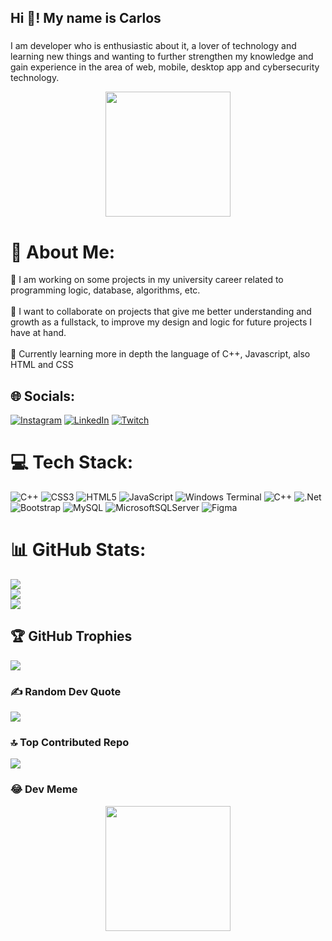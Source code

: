 
<h2 align="left">Hi 👋! My name is Carlos </h2>

###


I am developer who is enthusiastic about it, a lover of technology and learning new things and wanting to further strengthen my knowledge and gain experience in the area of web, mobile, desktop app and cybersecurity technology.

<div align="center">
<img height="200" src="https://media.giphy.com/media/qgQUggAC3Pfv687qPC/giphy.gif"  /> 
</div>


# 💫 About Me:
🔭 I am working on some projects in my university career related to programming logic, database, algorithms, etc.<br><br>👯 I want to collaborate on projects that give me better understanding and growth as a fullstack, to improve my design and logic for future projects I have at hand.<br><br>🌱 Currently learning more in depth the language of C++, Javascript, also HTML and CSS<br>


## 🌐 Socials:
[![Instagram](https://img.shields.io/badge/Instagram-%23E4405F.svg?logo=Instagram&logoColor=white)](https://instagram.com/ikarlangaxz) [![LinkedIn](https://img.shields.io/badge/LinkedIn-%230077B5.svg?logo=linkedin&logoColor=white)](https://linkedin.com/in/carlos-jose-linares-rodriguez-650462b0) [![Twitch](https://img.shields.io/badge/Twitch-%239146FF.svg?logo=Twitch&logoColor=white)](https://twitch.tv/karlangaxz) 

# 💻 Tech Stack:
![C++](https://img.shields.io/badge/c++-%2300599C.svg?style=flat-square&logo=c%2B%2B&logoColor=white) ![CSS3](https://img.shields.io/badge/css3-%231572B6.svg?style=flat-square&logo=css3&logoColor=white) ![HTML5](https://img.shields.io/badge/html5-%23E34F26.svg?style=flat-square&logo=html5&logoColor=white) ![JavaScript](https://img.shields.io/badge/javascript-%23323330.svg?style=flat-square&logo=javascript&logoColor=%23F7DF1E) ![Windows Terminal](https://img.shields.io/badge/Windows%20Terminal-%234D4D4D.svg?style=flat-square&logo=windows-terminal&logoColor=white) ![C++](https://img.shields.io/badge/c++-%2300599C.svg?style=flat-square&logo=c%2B%2B&logoColor=white) ![.Net](https://img.shields.io/badge/.NET-5C2D91?style=flat-square&logo=.net&logoColor=white) ![Bootstrap](https://img.shields.io/badge/bootstrap-%238511FA.svg?style=flat-square&logo=bootstrap&logoColor=white) ![MySQL](https://img.shields.io/badge/mysql-%2300000f.svg?style=flat-square&logo=mysql&logoColor=white) ![MicrosoftSQLServer](https://img.shields.io/badge/Microsoft%20SQL%20Server-CC2927?style=flat-square&logo=microsoft%20sql%20server&logoColor=white) ![Figma](https://img.shields.io/badge/figma-%23F24E1E.svg?style=flat-square&logo=figma&logoColor=white)
# 📊 GitHub Stats:
![](https://github-readme-stats.vercel.app/api?username=KarlangaXZ&theme=dark&hide_border=false&include_all_commits=true&count_private=true)<br/>
![](https://github-readme-streak-stats.herokuapp.com/?user=KarlangaXZ&theme=dark&hide_border=false)<br/>
![](https://github-readme-stats.vercel.app/api/top-langs/?username=KarlangaXZ&theme=dark&hide_border=false&include_all_commits=true&count_private=true&layout=compact)

## 🏆 GitHub Trophies
![](https://github-profile-trophy.vercel.app/?username=KarlangaXZ&theme=matrix&no-frame=false&no-bg=true&margin-w=4)

### ✍️ Random Dev Quote
![](https://quotes-github-readme.vercel.app/api?type=vetical&theme=radical)

### 🔝 Top Contributed Repo
![](https://github-contributor-stats.vercel.app/api?username=KarlangaXZ&limit=5&theme=dark&combine_all_yearly_contributions=true)

### 😂 Dev Meme

<div align="center">
<img height="200" src="https://assets.pinterest.com/ext/embed.html?id=817684876112215807" /> 
</div>
<!-- Proudly created with GPRM ( https://gprm.itsvg.in ) -->
